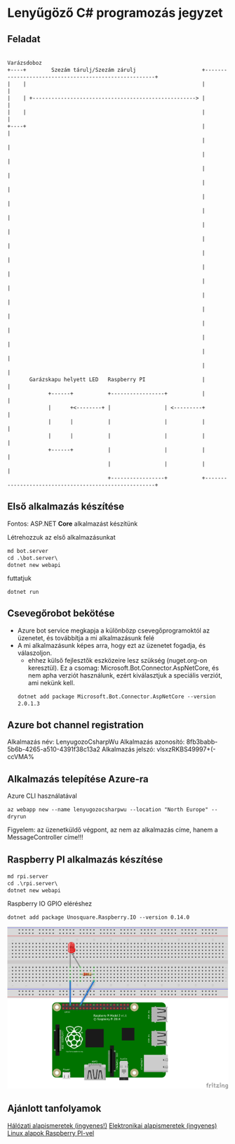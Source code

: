 # Lenyűgöző C# programozás jegyzet

## Feladat

```
                                                                      Varázsdoboz
+----+        Szezám tárulj/Szezám zárulj                     +------------------------------------------------------+
|    |                                                        |                                                      |
|    | +----------------------------------------------------> |                                                      |
|    |                                                        |                                                      |
+----+                                                        |                                                      |
                                                              |                                                      |
                                                              |                                                      |
                                                              |                                                      |
                                                              |                                                      |
                                                              |                                                      |
                                                              |                                                      |
                                                              |                                                      |
                                                              |                                                      |
                                                              |                                                      |
                                                              |                                                      |
                                                              |                                                      |
                                                              |                                                      |
                                                              |                                                      |
                                                              |                                                      |
                                                              |                                                      |
                                                              |                                                      |
                                                              |                                                      |
       Garázskapu helyett LED   Raspberry PI                  |                                                      |
             +------+           +-----------------+           |                                                      |
             |      +<--------+ |                 | <---------+                                                      |
             |      |           |                 |           |                                                      |
             |      |           |                 |           |                                                      |
             +------+           |                 |           |                                                      |
                                |                 |           |                                                      |
                                +-----------------+           +------------------------------------------------------+
```

## Első alkalmazás készítése

Fontos: ASP.NET **Core** alkalmazást készítünk

Létrehozzuk az első alkalmazásunkat
```
md bot.server
cd .\bot.server\
dotnet new webapi
```

futtatjuk
```
dotnet run
```
## Csevegőrobot bekötése
- Azure bot service megkapja a különbözp csevegőprogramoktól az üzenetet, és továbbítja a mi alkalmazásunk felé
- A mi alkalmazásunk képes arra, hogy ezt az üzenetet fogadja, és válaszoljon.
  - ehhez külső fejlesztők eszközeire lesz szükség (nuget.org-on keresztül). Ez a csomag: Microsoft.Bot.Connector.AspNetCore, és nem apha verziót használunk, ezért kiválasztjuk a speciális verziót, ami nekünk kell.
  ```
  dotnet add package Microsoft.Bot.Connector.AspNetCore --version 2.0.1.3
  ```

## Azure bot channel registration

Alkalmazás név: LenyugozoCsharpWu
Alkalmazás azonosító: 8fb3babb-5b6b-4265-a510-4391f38c13a2
Alkalmazás jelszó: vlsxzRKBS49997+(-ccVMA%

## Alkalmazás telepítése Azure-ra
Azure CLI használatával

```
az webapp new --name lenyugozocsharpwu --location "North Europe" --dryrun
```

Figyelem: az üzenetküldő végpont, az nem az alkalmazás címe, hanem a MessageController címe!!!


## Raspberry PI alkalmazás készítése

```
md rpi.server
cd .\rpi.server\
dotnet new webapi
```

Raspberry IO GPIO eléréshez
```
dotnet add package Unosquare.Raspberry.IO --version 0.14.0
```
![Raspberry szerelés](rpi.server/pics/szereles.png)

## Ajánlott tanfolyamok

[Hálózati alapismeretek (ingyenes!)](https://app.netacademia.hu/Tanfolyam/HA-halozati-alapismeretek)
[Elektronikai alapismeretek (ingyenes)](https://app.netacademia.hu/Tanfolyam/ELAI-I-az-elektronika-alapismeretei-i)
[Linux alapok Raspberry PI-vel](https://app.netacademia.hu/Tanfolyam/2017bevLINUX-bevezetes-a-linux-vilagaba-raspberry-pi)
